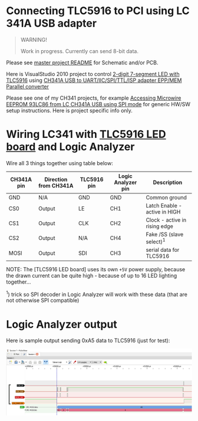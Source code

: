 # Connecting TLC5916 to PCI using LC 341A USB adapter

> WARNING!
>
> Work in progress. Currently can send 8-bit data.

Please see [master project README][2-digit 7-segment LED with TLC5916]
for Schematic and/or PCB.

Here is VisualStudio 2010 project to control 
[2-digit 7-segment LED with TLC5916][2-digit 7-segment LED with TLC5916]
using 
[CH341A USB to UART/IIC/SPI/TTL/ISP adapter EPP/MEM Parallel converter][CH341A USB to UART/IIC/SPI/TTL/ISP adapter EPP/MEM Parallel converter]

Please see one of my CH341 projects, for example
[Accessing Microwire EEPROM 93LC86 from LC CH341A USB using SPI mode][Accessing Microwire EEPROM 93LC86 from LC CH341A USB using SPI mode]
for generic HW/SW setup instructions. Here is project specific info only.


# Wiring LC341 with [TLC5916 LED board][2-digit 7-segment LED with TLC5916] and Logic Analyzer

Wire all 3 things together using table below:

|CH341A pin|Direction from CH341A|TLC5916 pin|Logic Analyzer pin|Description|
|----------|---------------------|-----------|------------------|-----------|
|GND|N/A|GND|GND|Common ground|
|CS0|Output|LE|CH1|Latch Enable - active in HIGH|
|CS1|Output|CLK|CH2|Clock - active in rising edge|
|CS2|Output|N/A|CH4|Fake /SS (slave select)<sup>1</sup>|
|MOSI|Output|SDI|CH3|serial data for TLC5916|

NOTE: The [TLC5916 LED board] uses its own `+5V` power supply,
      because the drawn current can be quite high - because
      of up to 16 LED lighting together...

<sup>1</sup>) trick so SPI decoder in Logic Analyzer will work with these data
  (that are not otherwise SPI compatible)

# Logic Analyzer output

Here is sample output sending 0xA5 data to TLC5916 (just for test):

![Sending data to TCL5916](https://github.com/hpaluch/tcl5916-two-digit-display/blob/master/ch341-tlc5916/assets/PulseView/tcl5916-sending-data.png?raw=true)


[Accessing Microwire EEPROM 93LC86 from LC CH341A USB using SPI mode]: https://github.com/hpaluch/ch341-spi-93lc86 
[CH341A USB to UART/IIC/SPI/TTL/ISP adapter EPP/MEM Parallel converter]: http://www.chinalctech.com/cpzx/Programmer/Serial_Module/2019/0124/266.html 
[2-digit 7-segment LED with TLC5916]: https://github.com/hpaluch/tcl5916-two-digit-display
